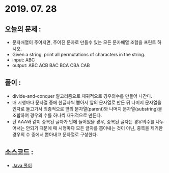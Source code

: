 # 2019. 07. 28

## 오늘의 문제 : 

- 문자배열이 주어지면, 주어진 문자로 만들수 있는 모든 문자배열 조합을 프린트 하시오.
- Given a string, print all permutations of characters in the string.
- input: ABC
- output: ABC ACB BAC BCA CBA CAB
 
## 풀이 : 

- divide-and-conquer 알고리즘으로 재귀적으로 경우의수를 만들어 나간다.
- 매 시행마다 문자열 중에 한글자씩 뽑아서 앞의 문자열로 만든 뒤 나머지 문자열을 인자로 들고가서 
최종적으로 앞의 문자열(parent)와 나머지 문자열(substring)을 조합하여 경우의 수를 하나씩 재귀적으로 만든다.
- 단 AAA와 같이 중복된 글자가 안에 들어있을 경우, 중복된 글자는 경우의수를 나누어서는 안되기 때문에 
매 시행마다 모든 글자를 뽑아내는 것이 아닌, 중복을 제거한 경우의 수 중에서 뽑아내고 문자열로 구성한다.

## 소스코드 : 

- [Java 풀이](../../src/main/java/dev/haenara/mailprogramming/solution/y2019/jul/Solution190728.java)